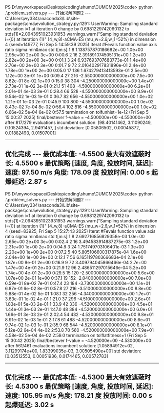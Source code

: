 PS D:\myworkspace\Desktop\coding\shumo\CUMCM2025\code> python .\problem_solvers.py
--- 开始求解问题2 ---
C:\Users\wy334\anaconda3\Lib\site-packages\cma\evolution_strategy.py:1291: UserWarning: Sampling standard deviation i=1 at iteration 0 change by 0.6981229742060132 to stds[1]=2.0943951023931953
  warnings.warn("Sampling standard deviation i={0} at iteration {1}"
(4_w,8)-aCMA-ES (mu_w=2.6,w_1=52%) in dimension 4 (seed=149777, Fri Sep  5 14:59:39 2025)
Iterat #Fevals   function value  axis ratio  sigma  min&max std  t[m:s]
    1      8 1.138757870186682e+00 1.0e+00 2.95e+00  2e+00  3e+00 0:00.6
    2     16 2.391891074505131e+00 1.2e+00 2.82e+00  2e+00  3e+00 0:01.1
    3     24 6.937693707683773e-01 1.4e+00 2.76e+00  2e+00  3e+00 0:01.7
    9     72 2.016402917831896e-01 2.4e+00 1.78e+00  1e+00  2e+00 0:05.0
   17    136 1.674279413413593e-01 2.5e+00 1.12e+00  3e-01  1e+00 0:09.4
   27    216 -2.550000000000000e+00 7.5e+00 8.62e-01  8e-02  1e+00 0:15.0
   38    304 -4.250000000000000e+00 1.4e+01 2.73e-01  1e-02  3e-01 0:21.1
   51    408 -4.500000000000000e+00 6.2e+01 2.01e-01  4e-03  3e-01 0:28.4
   66    528 -4.550000000000000e+00 8.9e+01 9.54e-02  1e-03  1e-01 0:36.7
   82    656 -4.550000000000000e+00 1.0e+02 1.21e-01  1e-03  2e-01 0:45.9
  100    800 -4.550000000000000e+00 1.0e+02 8.43e-02  7e-04  8e-02 0:56.4
  102    816 -4.550000000000000e+00 1.0e+02 6.66e-02  5e-04  6e-02 0:57.5
termination on tolfunhist=1e-12 (Fri Sep  5 15:00:37 2025)
final/bestever f-value = -4.500000e+00 -4.550000e+00 after 817/279 evaluations
incumbent solution: [98.40141462, 3.11090249, 0.10524394, 2.9491457, ]
std deviation: [0.05806502, 0.00045872, 0.01882493, 0.01507001]

---

优化完成 ---
最优成本值: -4.5500
最大有效遮蔽时长: 4.5500 s
最优策略 [速度, 角度, 投放时间, 延迟]:
  速度: 97.50 m/s
  角度: 178.09 度
  投放时间: 0.00 s
  起爆延迟: 2.87 s
------------------





PS D:\myworkspace\Desktop\coding\shumo\CUMCM2025\code> python .\problem_solvers.py
--- 开始求解问题2 ---
C:\Users\wy334\anaconda3\Lib\site-packages\cma\evolution_strategy.py:1291: UserWarning: Sampling standard deviation i=1 at iteration 0 change by 0.6981229742060132 to stds[1]=2.0943951023931953
  warnings.warn("Sampling standard deviation i={0} at iteration {1}"
(4_w,8)-aCMA-ES (mu_w=2.6,w_1=52%) in dimension 4 (seed=83925, Fri Sep  5 15:27:43 2025)
Iterat #Fevals   function value  axis ratio  sigma  min&max std  t[m:s]
    1      8 2.692716856829358e-03 1.0e+00 2.65e+00  2e+00  3e+00 0:02.4
    2     16 3.494583914887275e-03 1.2e+00 2.31e+00  1e+00  2e+00 0:04.8
    3     24 1.751749703106401e-03 1.3e+00 2.20e+00  1e+00  2e+00 0:07.2
    5     40 5.805106600317875e-04 1.6e+00 2.04e+00  1e+00  2e+00 0:12.1
    7     56 6.165119780366683e-04 2.1e+00 1.87e+00  8e-01  2e+00 0:16.9
    9     72 3.409794045866466e-04 2.7e+00 1.47e+00  4e-01  2e+00 0:21.9
   12     96 2.486511297015646e-04 5.2e+00 1.74e+00  4e-01  2e+00 0:29.5
   15    120 -2.500000000000000e+00 5.6e+00 1.07e+00  2e-01  1e+00 0:37.1
   19    152 -2.040000000000000e+00 7.0e+00 6.59e-01  8e-02  7e-01 0:47.4
   23    184 -3.730000000000000e+00 1.1e+01 6.87e-01  6e-02  8e-01 0:57.8
   27    216 -3.510000000000000e+00 8.8e+00 5.88e-01  4e-02  5e-01 1:08.1
   32    256 -4.340000000000000e+00 1.7e+01 3.63e-01  1e-02  4e-01 1:21.0
   37    296 -4.510000000000000e+00 2.6e+01 1.83e-01  5e-03  2e-01 1:33.9
   42    336 -4.520000000000000e+00 4.5e+01 1.44e-01  3e-03  2e-01 1:47.0
   48    384 -4.520000000000000e+00 6.0e+01 1.66e-01  3e-03  2e-01 2:02.4
   54    432 -4.520000000000000e+00 9.8e+01 8.91e-02  1e-03  1e-01 2:17.8
   61    488 -4.520000000000000e+00 8.6e+01 9.74e-02  1e-03  1e-01 2:35.9
   68    544 -4.520000000000000e+00 8.1e+01 5.12e-02  6e-04  4e-02 2:53.8
   70    560 -4.520000000000000e+00 7.9e+01 4.58e-02  5e-04  4e-02 2:59.0
termination on tolflatfitness=1 (Fri Sep  5 15:30:42 2025)
final/bestever f-value = -4.520000e+00 -4.530000e+00 after 561/461 evaluations
incumbent solution: [1.05894912e+02, 3.11299174e+00, 1.83399035e-03, 3.00505490e+00]
std deviation: [0.03512553, 0.00051936, 0.0174465, 0.00572783]

---
优化完成 ---
最优成本值: -4.5300
最大有效遮蔽时长: 4.5300 s
最优策略 [速度, 角度, 投放时间, 延迟]:
  速度: 105.95 m/s
  角度: 178.21 度
  投放时间: 0.00 s
  起爆延迟: 3.02 s
---
